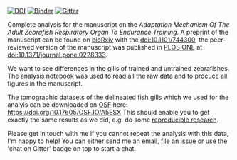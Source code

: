 [![DOI](https://zenodo.org/badge/147517895.svg)](https://zenodo.org/badge/latestdoi/147517895)
[![Binder](https://mybinder.org/badge_logo.svg)](https://mybinder.org/v2/gh/habi/Zebra-Fish-Gills/master)
[![Gitter](https://badges.gitter.im/Zebra-Fish-Gills/community.svg)](https://gitter.im/Zebra-Fish-Gills/community?utm_source=badge&utm_medium=badge&utm_campaign=pr-badge)

Complete analysis for the manuscript on the *Adaptation Mechanism Of The Adult Zebrafish Respiratory Organ To Endurance Training*.
A preprint of the manuscript can be found on [bioRxiv](https://www.biorxiv.org/content/10.1101/744300v4) with the [doi:10.1101/744300](https://doi.org/10.1101/744300), the peer-reviewed version of the manuscript was published in [PLOS ONE](https://journals.plos.org/plosone/article?id=10.1371/journal.pone.0228333) at [doi:10.1371/journal.pone.0228333](https://doi.org/10.1371/journal.pone.0228333).

We want to see differences in the gills of trained and untrained zebrafishes.
The [analysis notebook](https://github.com/habi/Zebra-Fish-Gills/blob/master/Gills-Analysis.ipynb) was used to read all the raw data and to procuce all figures in the manuscript.

The tomographic datasets of the delineated fish gills which we used for the analyis can be downloaded on [OSF](https://cos.io/our-products/osf/) here: https://doi.org/10.17605/OSF.IO/A5ESX
This should enable you to get exactly the same results as we did, e.g. do some [reproducible research](https://en.wikipedia.org/wiki/Reproducibility#Reproducible_research).

Please get in touch with me if you cannot repeat the analysis with this data, I'm happy to help!
You can either send me an [email](https://www.anatomie.unibe.ch/haberthu), [file an issue](https://github.com/habi/Zebra-Fish-Gills/issues) or use the 'chat on Gitter' badge on top to start a chat.
